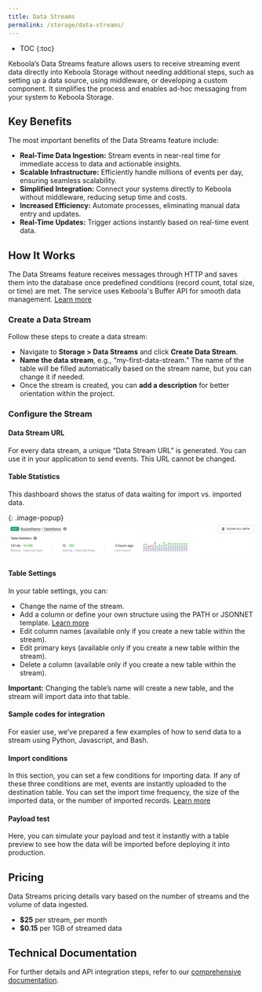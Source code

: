 ```yaml
---
title: Data Streams
permalink: /storage/data-streams/
---
```


* TOC
{:toc}

Keboola’s Data Streams feature allows users to receive streaming event data directly into Keboola Storage without needing additional steps, such as setting up a data source, using middleware, or developing a custom component. It simplifies the process and enables ad-hoc messaging from your system to Keboola Storage.

## Key Benefits
The most important benefits of the Data Streams feature include:

- **Real-Time Data Ingestion:** Stream events in near-real time for immediate access to data and actionable insights.
- **Scalable Infrastructure:** Efficiently handle millions of events per day, ensuring seamless scalability.
- **Simplified Integration:** Connect your systems directly to Keboola without middleware, reducing setup time and costs.
- **Increased Efficiency:** Automate processes, eliminating manual data entry and updates.
- **Real-Time Updates:** Trigger actions instantly based on real-time event data.

## How It Works
The Data Streams feature receives messages through HTTP and saves them into the database once predefined conditions (record count, total size, or time) are met. The service uses Keboola's Buffer API for smooth data management. [Learn more](https://developers.keboola.com/integrate/data-streams/overview/)

### Create a Data Stream
Follow these steps to create a data stream:

- Navigate to **Storage > Data Streams** and click **Create Data Stream**.
- **Name the data stream**, e.g., “my-first-data-stream.” The name of the table will be filled automatically based on the stream name, but you can change it if needed.
- Once the stream is created, you can **add a description** for better orientation within the project.

### Configure the Stream
#### Data Stream URL
For every data stream, a unique “Data Stream URL” is generated. You can use it in your application to send events. This URL cannot be changed.

#### Table Statistics
This dashboard shows the status of data waiting for import vs. imported data.

{: .image-popup}
![Screenshot - Data Streams Table Statistics](/storage/data-streams/data-streams-pic1.png)

#### Table Settings
In your table settings, you can:

- Change the name of the stream.
- Add a column or define your own structure using the PATH or JSONNET template. [Learn more](https://developers.keboola.com/integrate/data-streams/overview/#template-jsonnet)
- Edit column names (available only if you create a new table within the stream).
- Edit primary keys (available only if you create a new table within the stream).
- Delete a column (available only if you create a new table within the stream).

<div class="clearfix"></div>
<div class="alert alert-warning" role="alert">
    <i class="fas fa-exclamation-circle"></i>
    <strong>Important:</strong> Changing the table’s name will create a new table, and the stream will import data into that table.
</div>

#### Sample codes for integration
For easier use, we’ve prepared a few examples of how to send data to a stream using Python, Javascript, and Bash.

#### Import conditions
In this section, you can set a few conditions for importing data. If any of these three conditions are met, events are instantly uploaded to the destination table. You can set the import time frequency, the size of the imported data, or the number of imported records. [Learn more](https://developers.keboola.com/integrate/data-streams/overview/#conditions)

#### Payload test
Here, you can simulate your payload and test it instantly with a table preview to see how the data will be imported before deploying it into production.

## Pricing
Data Streams pricing details vary based on the number of streams and the volume of data ingested.

- **$25** per stream, per month
- **$0.15** per 1GB of streamed data 

## Technical Documentation
For further details and API integration steps, refer to our [comprehensive documentation](https://developers.keboola.com/integrate/push-data/).

